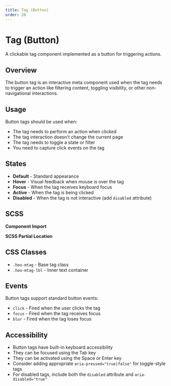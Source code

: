 ```yaml
---
title: Tag (Button)
order: 20
---
```


# Tag (Button)

A clickable tag component implemented as a button for triggering actions.

## Overview

The button tag is an interactive meta component used when the tag needs to trigger an action like filtering content, toggling visibility, or other non-navigational interactions.

## Usage

Button tags should be used when:
* The tag needs to perform an action when clicked
* The tag interaction doesn't change the current page
* The tag needs to toggle a state or filter
* You need to capture click events on the tag

## States

* **Default** - Standard appearance
* **Hover** - Visual feedback when mouse is over the tag
* **Focus** - When the tag receives keyboard focus
* **Active** - When the tag is being clicked
* **Disabled** - When the tag is not interactive (add `disabled` attribute)

## SCSS

**Component Import**

**SCSS Partial Location**

## CSS Classes

* `.hoo-mtag` - Base tag class
* `.hoo-mtag-lbl` - Inner text container

## Events

Button tags support standard button events:
* `click` - Fired when the user clicks the tag
* `focus` - Fired when the tag receives focus
* `blur` - Fired when the tag loses focus

## Accessibility

* Button tags have built-in keyboard accessibility
* They can be focused using the Tab key
* They can be activated using the Space or Enter key
* Consider adding appropriate `aria-pressed="true|false"` for toggle-style tags
* For disabled tags, include both the `disabled` attribute and `aria-disabled="true"`
